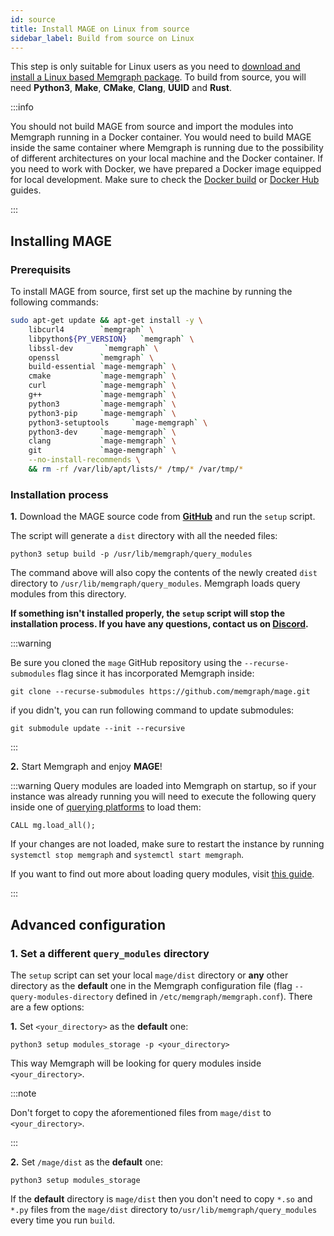 ```yaml
---
id: source
title: Install MAGE on Linux from source
sidebar_label: Build from source on Linux
---
```


This step is only suitable for Linux users as you need to [download and install
a Linux based Memgraph package](https://memgraph.com/download). To build from
source, you will need **Python3**, **Make**, **CMake**, **Clang**, **UUID**
and **Rust**.

:::info

You should not build MAGE from source and import the modules into Memgraph
running in a Docker container. You would need to build MAGE inside the same
container where Memgraph is running due to the possibility of different
architectures on your local machine and the Docker container. If you need to
work with Docker, we have prepared a Docker image equipped for local
development. Make sure to check the [Docker
build](/installation/docker-build.md) or [Docker
Hub](/installation/docker-hub.md) guides.

:::

## Installing MAGE

### Prerequisits

To install MAGE from source, first set up the machine by running the following commands: 

```bash
sudo apt-get update && apt-get install -y \
    libcurl4        `memgraph` \
    libpython${PY_VERSION}   `memgraph` \
    libssl-dev       `memgraph` \
    openssl         `memgraph` \
    build-essential `mage-memgraph` \
    cmake           `mage-memgraph` \
    curl            `mage-memgraph` \
    g++             `mage-memgraph` \
    python3         `mage-memgraph` \
    python3-pip     `mage-memgraph` \
    python3-setuptools     `mage-memgraph` \
    python3-dev     `mage-memgraph` \
    clang           `mage-memgraph` \
    git             `mage-memgraph` \
    --no-install-recommends \
    && rm -rf /var/lib/apt/lists/* /tmp/* /var/tmp/*
```

### Installation process
**1.** Download the MAGE source code from
**[GitHub](https://github.com/memgraph/mage)** and run the `setup` script. 

The script will generate a `dist` directory with all the needed files:

```shell
python3 setup build -p /usr/lib/memgraph/query_modules
```

The command above will also copy the contents of the newly created `dist` directory to
`/usr/lib/memgraph/query_modules`.  Memgraph loads query modules from this directory. 

**If something isn't installed properly, the `setup` script will stop the installation process. If you have any 
questions, contact us on [Discord](https://discord.gg/memgraph).**

:::warning

Be sure you cloned the `mage` GitHub repository using the `--recurse-submodules` flag since it has incorporated Memgraph inside:

```shell
git clone --recurse-submodules https://github.com/memgraph/mage.git
```

if you didn't, you can run following command to update submodules:

```shell
git submodule update --init --recursive
```
:::


**2.** Start Memgraph and enjoy **MAGE**!

:::warning 
Query modules are loaded into Memgraph on startup, so if your instance
was already running you will need to execute the following query inside one of
[querying platforms](https://memgraph.com/docs/memgraph/connect-to-memgraph) to
load them:

```
CALL mg.load_all();
```

If your changes are not loaded, make sure to restart the instance by running
`systemctl stop memgraph` and `systemctl start memgraph`.

If you want to find out more about loading query modules, visit [this
guide](/usage/loading-modules.md).

:::

## Advanced configuration

### 1. Set a different `query_modules` directory

The `setup` script can set your local `mage/dist` directory or **any** other
directory as the **default** one in the Memgraph configuration file (flag
`--query-modules-directory` defined in `/etc/memgraph/memgraph.conf`). There are
a few options:

**1.** Set `<your_directory>` as the **default** one:

```
python3 setup modules_storage -p <your_directory>
```

This way Memgraph will be looking for query modules inside `<your_directory>`.

:::note

Don't forget to copy the aforementioned files from `mage/dist` to
`<your_directory>`.

:::

**2.** Set `/mage/dist` as the **default** one:

```
python3 setup modules_storage
```

If the **default** directory is `mage/dist` then you don't need to copy `*.so`
and `*.py` files from the `mage/dist` directory
to`/usr/lib/memgraph/query_modules` every time you run `build`.
